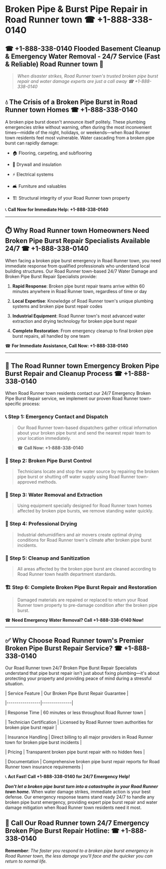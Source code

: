 # Broken Pipe & Burst Pipe Repair in Road Runner town ☎ +1-888-338-0140  
## ☎ +1-888-338-0140 Flooded Basement Cleanup & Emergency Water Removal - 24/7 Service (Fast & Reliable) Road Runner town 🚨  

> *When disaster strikes, Road Runner town's trusted broken pipe burst repair and water damage experts are just a call away ☎ +1-888-338-0140*  

## 💧 The Crisis of a Broken Pipe Burst in Road Runner town Homes ☎ +1-888-338-0140  

A broken pipe burst doesn't announce itself politely. These plumbing emergencies strike without warning, often during the most inconvenient times—middle of the night, holidays, or weekends—when Road Runner town residents feel most vulnerable. Water cascading from a broken pipe burst can rapidly damage:  

* 🏠 Flooring, carpeting, and subflooring  
* 🧱 Drywall and insulation  
* ⚡ Electrical systems  
* 🛋️ Furniture and valuables  
* 🏗️ Structural integrity of your Road Runner town property  

📞 **Call Now for Immediate Help: +1-888-338-0140**  

---  

## ⏱️ Why Road Runner town Homeowners Need Broken Pipe Burst Repair Specialists Available 24/7 ☎ +1-888-338-0140  

When facing a broken pipe burst emergency in Road Runner town, you need immediate response from qualified professionals who understand local building structures. Our Road Runner town-based 24/7 Water Damage and Broken Pipe Burst Repair Specialists provide:  

1. **Rapid Response**: Broken pipe burst repair teams arrive within 60 minutes anywhere in Road Runner town, regardless of time or day  
2. **Local Expertise**: Knowledge of Road Runner town's unique plumbing systems and broken pipe burst repair codes  
3. **Industrial Equipment**: Road Runner town's most advanced water extraction and drying technology for broken pipe burst repair  
4. **Complete Restoration**: From emergency cleanup to final broken pipe burst repairs, all handled by one team  

☎ **For Immediate Assistance, Call Now: +1-888-338-0140**  

---  

## 🔧 The Road Runner town Emergency Broken Pipe Burst Repair and Cleanup Process ☎ +1-888-338-0140  

When Road Runner town residents contact our 24/7 Emergency Broken Pipe Burst Repair service, we implement our proven Road Runner town-specific process:  

### 📞 Step 1: Emergency Contact and Dispatch  
> Our Road Runner town-based dispatchers gather critical information about your broken pipe burst and send the nearest repair team to your location immediately.  
> ☎ **Call Now: +1-888-338-0140**  

### 🚿 Step 2: Broken Pipe Burst Control  
> Technicians locate and stop the water source by repairing the broken pipe burst or shutting off water supply using Road Runner town-approved methods.  

### 🌊 Step 3: Water Removal and Extraction  
> Using equipment specially designed for Road Runner town homes affected by broken pipe bursts, we remove standing water quickly.  

### 💨 Step 4: Professional Drying  
> Industrial dehumidifiers and air movers create optimal drying conditions for Road Runner town's climate after broken pipe burst incidents.  

### 🧼 Step 5: Cleanup and Sanitization  
> All areas affected by the broken pipe burst are cleaned according to Road Runner town health department standards.  

### 🏗️ Step 6: Complete Broken Pipe Burst Repair and Restoration  
> Damaged materials are repaired or replaced to return your Road Runner town property to pre-damage condition after the broken pipe burst.  

☎ **Need Emergency Water Removal? Call +1-888-338-0140 Now!**  

---  

## ✅ Why Choose Road Runner town's Premier Broken Pipe Burst Repair Service? ☎ +1-888-338-0140  

Our Road Runner town 24/7 Broken Pipe Burst Repair Specialists understand that pipe burst repair isn't just about fixing plumbing—it's about protecting your property and providing peace of mind during a stressful situation.  

| Service Feature | Our Broken Pipe Burst Repair Guarantee |  
|-----------------|---------------|  
| Response Time | 60 minutes or less throughout Road Runner town |  
| Technician Certification | Licensed by Road Runner town authorities for broken pipe burst repair |  
| Insurance Handling | Direct billing to all major providers in Road Runner town for broken pipe burst incidents |  
| Pricing | Transparent broken pipe burst repair with no hidden fees |  
| Documentation | Comprehensive broken pipe burst repair reports for Road Runner town insurance requirements |  

📞 **Act Fast! Call +1-888-338-0140 for 24/7 Emergency Help!**  

***Don't let a broken pipe burst turn into a catastrophe in your Road Runner town home.*** When water damage strikes, immediate action is your best defense. Our emergency response teams stand ready 24/7 to handle any broken pipe burst emergency, providing expert pipe burst repair and water damage mitigation when Road Runner town residents need it most.  

## 📱 Call Our Road Runner town 24/7 Emergency Broken Pipe Burst Repair Hotline: ☎ +1-888-338-0140  

**Remember**: *The faster you respond to a broken pipe burst emergency in Road Runner town, the less damage you'll face and the quicker you can return to normal life.*